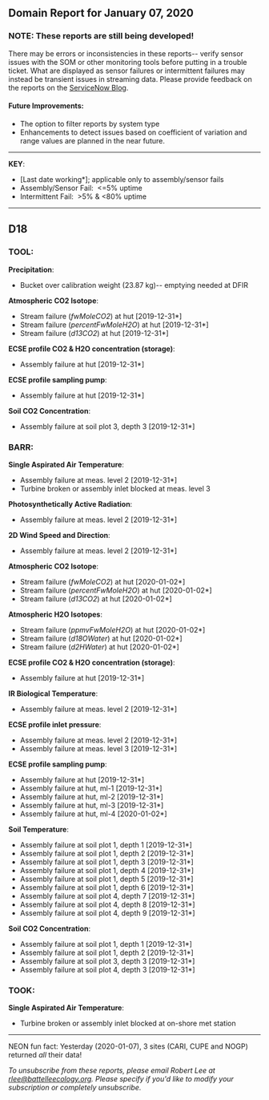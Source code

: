 ## Domain Report for January 07, 2020


### NOTE: These reports are still being developed!
There may be errors or inconsistencies in these reports-- verify sensor issues with the SOM or other monitoring tools before putting in a trouble ticket. What are displayed as sensor failures or intermittent failures may instead be transient issues in streaming data.
Please provide feedback on the reports on the [ServiceNow Blog](https://neon.service-now.com/community?id=community_blog&sys_id=9b4fbe8adbed734017ecf9041d9619be).

#### Future Improvements: 
 - The option to filter reports by system type 
 - Enhancements to detect issues based on coefficient of variation and range values are planned in the near future.

***

**KEY**:

 - [Last date working*]; applicable only to assembly/sensor fails
 - Assembly/Sensor Fail:&nbsp;&nbsp;<=5% uptime
 - Intermittent Fail:&nbsp;&nbsp;>5% & <80% uptime

***
## D18

### TOOL:

**Precipitation**:
 - Bucket over calibration weight (23.87 kg)-- emptying needed at DFIR

**Atmospheric CO2 Isotope**:
 - Stream failure (_fwMoleCO2_) at hut [2019-12-31*]
 - Stream failure (_percentFwMoleH2O_) at hut [2019-12-31*]
 - Stream failure (_d13CO2_) at hut [2019-12-31*]

**ECSE profile CO2 & H2O concentration (storage)**:
 - Assembly failure at hut [2019-12-31*]

**ECSE profile sampling pump**:
 - Assembly failure at hut [2019-12-31*]

**Soil CO2 Concentration**:
 - Assembly failure at soil plot 3, depth 3 [2019-12-31*]

### BARR:

**Single Aspirated Air Temperature**:
 - Assembly failure at meas. level 2 [2019-12-31*]
 - Turbine broken or assembly inlet blocked at meas. level 3

**Photosynthetically Active Radiation**:
 - Assembly failure at meas. level 2 [2019-12-31*]

**2D Wind Speed and Direction**:
 - Assembly failure at meas. level 2 [2019-12-31*]

**Atmospheric CO2 Isotope**:
 - Stream failure (_fwMoleCO2_) at hut [2020-01-02*]
 - Stream failure (_percentFwMoleH2O_) at hut [2020-01-02*]
 - Stream failure (_d13CO2_) at hut [2020-01-02*]

**Atmospheric H2O Isotopes**:
 - Stream failure (_ppmvFwMoleH2O_) at hut [2020-01-02*]
 - Stream failure (_d18OWater_) at hut [2020-01-02*]
 - Stream failure (_d2HWater_) at hut [2020-01-02*]

**ECSE profile CO2 & H2O concentration (storage)**:
 - Assembly failure at hut [2019-12-31*]

**IR Biological Temperature**:
 - Assembly failure at meas. level 2 [2019-12-31*]

**ECSE profile inlet pressure**:
 - Assembly failure at meas. level 2 [2019-12-31*]
 - Assembly failure at meas. level 3 [2019-12-31*]

**ECSE profile sampling pump**:
 - Assembly failure at hut [2019-12-31*]
 - Assembly failure at hut, ml-1 [2019-12-31*]
 - Assembly failure at hut, ml-2 [2019-12-31*]
 - Assembly failure at hut, ml-3 [2019-12-31*]
 - Assembly failure at hut, ml-4 [2020-01-02*]

**Soil Temperature**:
 - Assembly failure at soil plot 1, depth 1 [2019-12-31*]
 - Assembly failure at soil plot 1, depth 2 [2019-12-31*]
 - Assembly failure at soil plot 1, depth 3 [2019-12-31*]
 - Assembly failure at soil plot 1, depth 4 [2019-12-31*]
 - Assembly failure at soil plot 1, depth 5 [2019-12-31*]
 - Assembly failure at soil plot 1, depth 6 [2019-12-31*]
 - Assembly failure at soil plot 4, depth 7 [2019-12-31*]
 - Assembly failure at soil plot 4, depth 8 [2019-12-31*]
 - Assembly failure at soil plot 4, depth 9 [2019-12-31*]

**Soil CO2 Concentration**:
 - Assembly failure at soil plot 1, depth 1 [2019-12-31*]
 - Assembly failure at soil plot 1, depth 2 [2019-12-31*]
 - Assembly failure at soil plot 3, depth 3 [2019-12-31*]
 - Assembly failure at soil plot 4, depth 3 [2019-12-31*]

### TOOK:

**Single Aspirated Air Temperature**:
 - Turbine broken or assembly inlet blocked at on-shore met station

***
NEON fun fact: Yesterday (2020-01-07), 3 sites (CARI, CUPE and NOGP) returned _all_ their data!

_To unsubscribe from these reports, please email Robert Lee at rlee@battelleecology.org. Please specify if you'd like to modify your subscription or completely unsubscribe._
